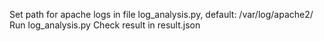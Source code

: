 Set path for apache logs in file log_analysis.py, default: /var/log/apache2/
Run log_analysis.py
Check result in result.json
